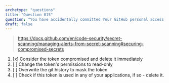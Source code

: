 ```yaml
---
archetype: "questions"
title: "Question 015"
question: "You have accidentally committed Your GitHub personal access token to a public repository. What actions should You take to prevent Your account from being compromised?"
draft: false
---
```



> https://docs.github.com/en/code-security/secret-scanning/managing-alerts-from-secret-scanning#securing-compromised-secrets
1. [x] Consider the token compromised and delete it immediately
1. [ ] Change the token's permissions to read-only
1. [ ] Overwrite the git history to mask the token
1. [ ] Check if this token is used in any of your applications, if so - delete it.
